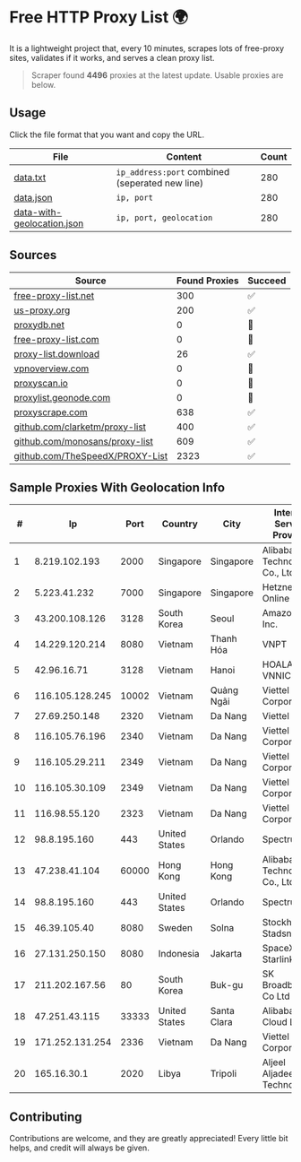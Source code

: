 
# Free HTTP Proxy List 🌍

It is a lightweight project that, every 10 minutes, scrapes lots of free-proxy sites, validates if it works, and serves a clean proxy list.


> Scraper found **4496** proxies at the latest update. Usable proxies are below.

## Usage

Click the file format that you want and copy the URL.


|File|Content|Count|
|----|-------|-----|
|[data.txt](https://raw.githubusercontent.com/themiralay/Proxy-List-World/master/data.txt)|`ip_address:port` combined (seperated new line)|280|
|[data.json](https://raw.githubusercontent.com/themiralay/Proxy-List-World/master/data.json)|`ip, port`|280|
|[data-with-geolocation.json](https://raw.githubusercontent.com/themiralay/Proxy-List-World/master/data-with-geolocation.json)|`ip, port, geolocation`|280|

## Sources

|Source|Found Proxies|Succeed|
|------|-------------|-------|
|[free-proxy-list.net](https://free-proxy-list.net)|300|✅|
|[us-proxy.org](https://www.us-proxy.org)|200|✅|
|[proxydb.net](http://proxydb.net)|0|🚫|
|[free-proxy-list.com](https://free-proxy-list.com/?page=&port=&type%5B%5D=http&type%5B%5D=https&up_time=0&search=Search)|0|🚫|
|[proxy-list.download](https://www.proxy-list.download/HTTP)|26|✅|
|[vpnoverview.com](https://vpnoverview.com/privacy/anonymous-browsing/free-proxy-servers)|0|🚫|
|[proxyscan.io](https://www.proxyscan.io)|0|🚫|
|[proxylist.geonode.com](https://proxylist.geonode.com/api/proxy-list?limit=300&page=1&sort_by=lastChecked&sort_type=desc&protocols=http,https)|0|🚫|
|[proxyscrape.com](https://api.proxyscrape.com/v2/?request=displayproxies&protocol=http&timeout=10000&country=all&ssl=all&anonymity=all)|638|✅|
|[github.com/clarketm/proxy-list](https://raw.githubusercontent.com/clarketm/proxy-list/master/proxy-list-raw.txt)|400|✅|
|[github.com/monosans/proxy-list](https://raw.githubusercontent.com/monosans/proxy-list/main/proxies/http.txt)|609|✅|
|[github.com/TheSpeedX/PROXY-List](https://raw.githubusercontent.com/TheSpeedX/PROXY-List/master/http.txt)|2323|✅|


## Sample Proxies With Geolocation Info

|#|Ip|Port|Country|City|Internet Service Provider|
|-|--|----|-------|----|-------------------------|
|1|8.219.102.193|2000|Singapore|Singapore|Alibaba (US) Technology Co., Ltd.|
|2|5.223.41.232|7000|Singapore|Singapore|Hetzner Online GmbH|
|3|43.200.108.126|3128|South Korea|Seoul|Amazon.com, Inc.|
|4|14.229.120.214|8080|Vietnam|Thanh Hóa|VNPT|
|5|42.96.16.71|3128|Vietnam|Hanoi|HOALAC-VNNIC|
|6|116.105.128.245|10002|Vietnam|Quảng Ngãi|Viettel Corporation|
|7|27.69.250.148|2320|Vietnam|Da Nang|Viettel Group|
|8|116.105.76.196|2340|Vietnam|Da Nang|Viettel Corporation|
|9|116.105.29.211|2349|Vietnam|Da Nang|Viettel Corporation|
|10|116.105.30.109|2349|Vietnam|Da Nang|Viettel Corporation|
|11|116.98.55.120|2323|Vietnam|Da Nang|Viettel Corporation|
|12|98.8.195.160|443|United States|Orlando|Spectrum|
|13|47.238.41.104|60000|Hong Kong|Hong Kong|Alibaba (US) Technology Co., Ltd.|
|14|98.8.195.160|443|United States|Orlando|Spectrum|
|15|46.39.105.40|8080|Sweden|Solna|Stockholms Stadsnat AB|
|16|27.131.250.150|8080|Indonesia|Jakarta|SpaceX Starlink|
|17|211.202.167.56|80|South Korea|Buk-gu|SK Broadband Co Ltd|
|18|47.251.43.115|33333|United States|Santa Clara|Alibaba Cloud LLC|
|19|171.252.131.254|2336|Vietnam|Da Nang|Viettel Corporation|
|20|165.16.30.1|2020|Libya|Tripoli|Aljeel Aljadeed For Technology|



## Contributing

Contributions are welcome, and they are greatly appreciated! Every
little bit helps, and credit will always be given.

